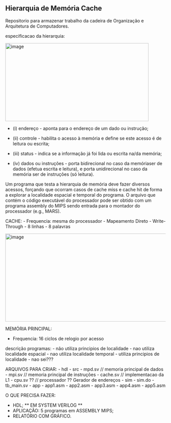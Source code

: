 ## Hierarquia de Memória Cache
Repositorio para armazenar trabalho da cadeira de Organização e Arquitetura de Computadores.

especificacao da hierarquia:

<img width="450" height="245" alt="image" src="https://github.com/user-attachments/assets/bef884db-0b65-449d-bb8b-ec7e860833b0" />

- (i) endereço - aponta para o endereço de um dado ou instrução;
  
- (ii) controle - habilita o acesso à memória e define se este acesso é de leitura ou escrita;
  
- (iii) status - indica se a informação já foi lida ou escrita na/da memória;

- (iv) dados ou instruções - porta bidirecional no caso da memóriaser de dados (efetua escrita e leitura), e porta unidirecional no caso da memória ser de instruções (só leitura).

Um programa que testa a hierarquia de memória deve fazer diversos acessos, forçando que ocorram casos de cache miss e cache hit de forma a explorar a localidade espacial e temporal do programa. O arquivo que contém o código executável do processador pode ser obtido com um programa assembly do MIPS sendo entrada para o montador do processador (e.g., MARS).

CACHE:
    - Frequencia: mesma do processador
    - Mapeamento Direto 
    - Write-Through
    - 8 linhas
    - 8 palavras
    

<img width="542" height="276" alt="image" src="https://github.com/user-attachments/assets/98ed2e4e-309c-40a2-95fb-adb006452ab2" />

MEMÓRIA PRINCIPAL:
   - Frequencia: 16 ciclos de relogio por acesso

descrição programas:
    - não utiliza principios de localidade
    - nao utiliza localidade espacial
    - nao utiliza localidade temporal
    - utiliza principios de localidade
    - nao sei???


  ARQUIVOS PARA CRIAR:
    - hdl
        - src
          - mpd.sv // memoria principal de dados
          - mpi.sv // memoria principal de instruções
          - cache.sv // implementacao da L1
          - cpu.sv ?? // processador ?? Gerador de endereços
        - sim
          - sim.do
          - tb_main.sv
    - app
      - app1.asm
      - app2.asm
      - app3.asm
      - app4.asm
      - app5.asm

O QUE PRECISA FAZER:
  - HDL; ** EM SYSTEM VERILOG **
  - APLICAÇÂO: 5 programas em ASSEMBLY MIPS;
  - RELATÓRIO COM GRÁFICO.
